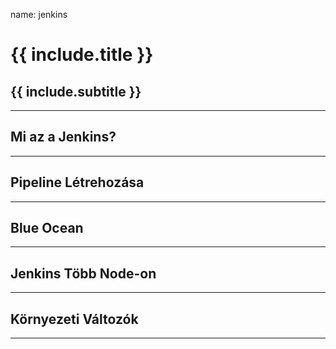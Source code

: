 name: jenkins

# {{ include.title }}
## {{ include.subtitle }}

---

## Mi az a Jenkins?

---

## Pipeline Létrehozása

---

## Blue Ocean

---

## Jenkins Több Node-on

---

## Környezeti Változók

---